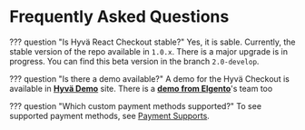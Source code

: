 # Frequently Asked Questions

??? question "Is Hyvä React Checkout stable?"
    Yes, it is sable. Currently, the stable version of the repo available in `1.0.x`. There is a major upgrade is in progress. You can find this beta version in the branch `2.0-develop`.

??? question "Is there a demo available?"
    A demo for the Hyvä Checkout is available in [**Hyvä Demo**](https://demo.hyva.io/) site. There is a [**demo from Elgento**](https://hyva-demo.elgentos.io/)'s team too

??? question "Which custom payment methods supported?"
    To see supported payment methods, see [Payment Supports](/payment-integration/#payment-supports).
